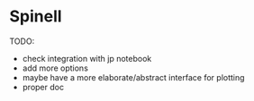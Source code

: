 # Spinell
TODO:
- check integration with jp notebook
- add more options
- maybe have a more elaborate/abstract interface for plotting
- proper doc
